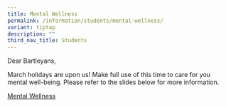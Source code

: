 ```yaml
---
title: Mental Wellness
permalink: /information/students/mental-wellness/
variant: tiptap
description: ""
third_nav_title: Students
---
```

<p>Dear Bartleyans,</p>
<p></p>
<p>March holidays are upon us! Make full use of this time to care for you
mental well-being. Please refer to the slides below for more information.</p>
<p></p>
<p><a href="/files/March_Holiday_Slides_07032024.pdf" rel="noopener noreferrer nofollow" target="_blank">Mental Wellness</a>
</p>